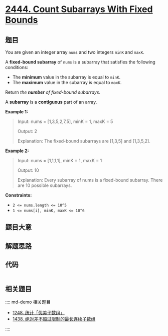 # [2444. Count Subarrays With Fixed Bounds](https://leetcode.com/problems/count-subarrays-with-fixed-bounds/)

## 题目

You are given an integer array `nums` and two integers `minK` and `maxK`.

A **fixed-bound subarray** of `nums` is a subarray that satisfies the
following conditions:

- The **minimum** value in the subarray is equal to `minK`.
- The **maximum** value in the subarray is equal to `maxK`.

Return _the **number** of fixed-bound subarrays_.

A **subarray** is a **contiguous** part of an array.

**Example 1:**

> Input: nums = [1,3,5,2,7,5], minK = 1, maxK = 5
>
> Output: 2
>
> Explanation: The fixed-bound subarrays are [1,3,5] and [1,3,5,2].

**Example 2:**

> Input: nums = [1,1,1,1], minK = 1, maxK = 1
>
> Output: 10
>
> Explanation: Every subarray of nums is a fixed-bound subarray. There are 10 possible subarrays.

**Constraints:**

- `2 <= nums.length <= 10^5`
- `1 <= nums[i], minK, maxK <= 10^6`

## 题目大意

## 解题思路

## 代码

```javascript

```

## 相关题目

:::: md-demo 相关题目

- [1248. 统计「优美子数组」](https://leetcode.com/problems/count-number-of-nice-subarrays)
- [1438. 绝对差不超过限制的最长连续子数组](https://leetcode.com/problems/longest-continuous-subarray-with-absolute-diff-less-than-or-equal-to-limit)

::::
